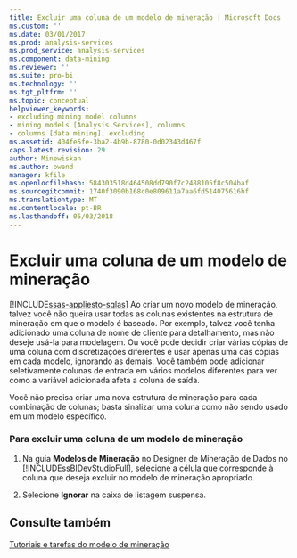 ```yaml
---
title: Excluir uma coluna de um modelo de mineração | Microsoft Docs
ms.custom: ''
ms.date: 03/01/2017
ms.prod: analysis-services
ms.prod_service: analysis-services
ms.component: data-mining
ms.reviewer: ''
ms.suite: pro-bi
ms.technology: ''
ms.tgt_pltfrm: ''
ms.topic: conceptual
helpviewer_keywords:
- excluding mining model columns
- mining models [Analysis Services], columns
- columns [data mining], excluding
ms.assetid: 404fe5fe-3ba2-4b9b-8780-0d02343d467f
caps.latest.revision: 29
author: Minewiskan
ms.author: owend
manager: kfile
ms.openlocfilehash: 584303518d464508dd790f7c2488105f8c504baf
ms.sourcegitcommit: 1740f3090b168c0e809611a7aa6fd514075616bf
ms.translationtype: MT
ms.contentlocale: pt-BR
ms.lasthandoff: 05/03/2018
---
```

# <a name="exclude-a-column-from-a-mining-model"></a>Excluir uma coluna de um modelo de mineração
[!INCLUDE[ssas-appliesto-sqlas](../../includes/ssas-appliesto-sqlas.md)]
  Ao criar um novo modelo de mineração, talvez você não queira usar todas as colunas existentes na estrutura de mineração em que o modelo é baseado. Por exemplo, talvez você tenha adicionado uma coluna de nome de cliente para detalhamento, mas não deseje usá-la para modelagem. Ou você pode decidir criar várias cópias de uma coluna com discretizações diferentes e usar apenas uma das cópias em cada modelo, ignorando as demais. Você também pode adicionar seletivamente colunas de entrada em vários modelos diferentes para ver como a variável adicionada afeta a coluna de saída.  
  
 Você não precisa criar uma nova estrutura de mineração para cada combinação de colunas; basta sinalizar uma coluna como não sendo usado em um modelo específico.  
  
### <a name="to-exclude-a-column-from-a-mining-model"></a>Para excluir uma coluna de um modelo de mineração  
  
1.  Na guia **Modelos de Mineração** no Designer de Mineração de Dados no [!INCLUDE[ssBIDevStudioFull](../../includes/ssbidevstudiofull-md.md)], selecione a célula que corresponde à coluna que deseja excluir no modelo de mineração apropriado.  
  
2.  Selecione **Ignorar** na caixa de listagem suspensa.  
  
## <a name="see-also"></a>Consulte também  
 [Tutoriais e tarefas do modelo de mineração](../../analysis-services/data-mining/mining-model-tasks-and-how-tos.md)  
  
  
